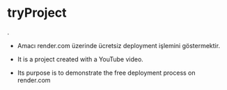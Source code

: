 # tryProject

.
- Amacı render.com üzerinde ücretsiz deployment işlemini göstermektir.

- It is a project created with a YouTube video.
- Its purpose is to demonstrate the free deployment process on render.com
